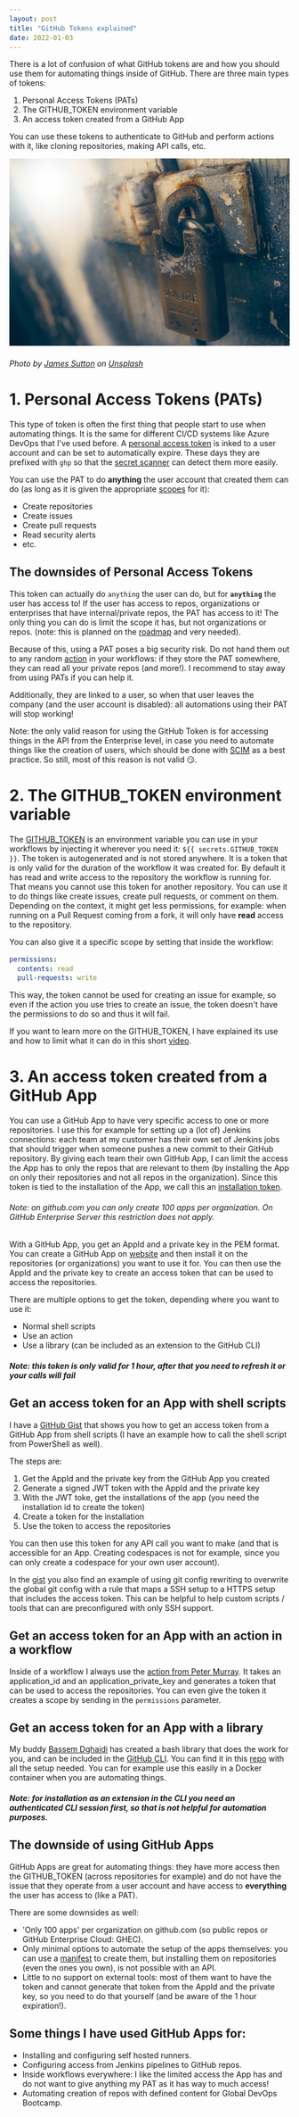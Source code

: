 ```yaml
---
layout: post
title: "GitHub Tokens explained"
date: 2022-01-03
---
```


There is a lot of confusion of what GitHub tokens are and how you should use them for automating things inside of GitHub. There are three main types of tokens:
1. Personal Access Tokens (PATs)
1. The GITHUB_TOKEN environment variable
1. An access token created from a GitHub App

You can use these tokens to authenticate to GitHub and perform actions with it, like cloning repositories, making API calls, etc.

![Photo of an old lock](/images/20220103/james-sutton-FqaybX9ZiOU-unsplash.jpg)
###### Photo by <a href="https://unsplash.com/@jamessutton_photography?utm_source=unsplash&utm_medium=referral&utm_content=creditCopyText">James Sutton</a> on <a href="https://unsplash.com/s/photos/secure?utm_source=unsplash&utm_medium=referral&utm_content=creditCopyText">Unsplash</a>
  

# 1. Personal Access Tokens (PATs)
This type of token is often the first thing that people start to use when automating things. It is the same for different CI/CD systems like Azure DevOps that I've used before. A [personal access token](https://docs.github.com/en/authentication/keeping-your-account-and-data-secure/creating-a-personal-access-token) is inked to a user account and can be set to automatically expire. These days they are prefixed with `ghp` so that the [secret scanner](https://docs.github.com/en/code-security/secret-scanning/about-secret-scanning) can detect them more easily. 

You can use the PAT to do **anything** the user account that created them can do (as long as it is given the appropriate [scopes](https://docs.github.com/en/developers/apps/building-oauth-apps/scopes-for-oauth-apps#available-scopes) for it):
- Create repositories
- Create issues
- Create pull requests
- Read security alerts
- etc.

## The downsides of Personal Access Tokens
This token can actually do `anything` the user can do, but for **`anything`** the user has access to! If the user has access to repos, organizations or enterprises that have internal/private repos, the PAT has access to it! The only thing you can do is limit the scope it has, but not organizations or repos. (note: this is planned on the [roadmap](https://github.com/github/roadmap/issues/184) and very needed). 

Because of this, using a PAT poses a big security risk. Do not hand them out to any random [action](https://devopsjournal.io/blog/2021/02/06/GitHub-Actions) in your workflows: if they store the PAT somewhere, they can read all your private repos (and more!). I recommend to stay away from using PATs if you can help it. 

Additionally, they are linked to a user, so when that user leaves the company (and the user account is disabled): all automations using their PAT will stop working!

Note: the only valid reason for using the GitHub Token is for accessing things in the API from the Enterprise level, in case you need to automate things like the creation of users, which should be done with [SCIM](https://docs.github.com/en/rest/reference/scim) as a best practice. So still, most of this reason is not valid 😏.

# 2. The GITHUB_TOKEN environment variable
The [GITHUB_TOKEN](https://docs.github.com/en/actions/security-guides/automatic-token-authentication) is an environment variable you can use in your workflows by injecting it wherever you need it: `${{ secrets.GITHUB_TOKEN }}`. The token is autogenerated and is not stored anywhere. It is a token that is only valid for the duration of the workflow it was created for. By default it has read and write access to the repository the workflow is running for. That means you cannot use this token for another repository. You can use it to do things like create issues, create pull requests, or comment on them. Depending on the context, it might get less permissions, for example: when running on a Pull Request coming from a fork, it will only have **read** access to the repository.

You can also give it a specific scope by setting that inside the workflow:
```yaml	
permissions:
  contents: read
  pull-requests: write
```
This way, the token cannot be used for creating an issue for example, so even if the action you use tries to create an issue, the token doesn't have the permissions to do so and thus it will fail.

If you want to learn more on the GITHUB_TOKEN, I have explained its use and how to limit what it can do in this short [video](https://www.youtube.com/watch?v=RIkqaPKuNFw).

# 3. An access token created from a GitHub App
You can use a GitHub App to have very specific access to one or more repositories. I use this for example for setting up a (lot of) Jenkins connections: each team at my customer has their own set of Jenkins jobs that should trigger when someone pushes a new commit to their GitHub repository. By giving each team their own GitHub App, I can limit the access the App has to only the repos that are relevant to them (by installing the App on only their repositories and not all repos in the organization). Since this token is tied to the installation of the App, we call this an [installation token](https://docs.github.com/en/rest/reference/apps#create-an-installation-access-token-for-an-app).

###### Note: on github.com you can only create 100 apps per organization. On GitHub Enterprise Server this restriction does not apply.

With a GitHub App, you get an AppId and a private key in the PEM format. You can create a GitHub App on [website](https://docs.github.com/en/developers/apps/building-github-apps/creating-a-github-app) and then install it on the repositories (or organizations) you want to use it for. You can then use the AppId and the private key to create an access token that can be used to access the repositories. 

There are multiple options to get the token, depending where you want to use it:
* Normal shell scripts
* Use an action
* Use a library (can be included as an extension to the GitHub CLI)

##### Note: this token is only valid for 1 hour, after that you need to refresh it or your calls will fail

## Get an access token for an App with shell scripts
I have a [GitHub Gist](https://gist.github.com/rajbos/8581083586b537029fe8ab796506bec3) that shows you how to get an access token from a GitHub App from shell scripts (I have an example how to call the shell script from PowerShell as well). 

The steps are:
1. Get the AppId and the private key from the GitHub App you created
1. Generate a signed JWT token with the AppId and the private key
1. With the JWT toke, get the installations of the app (you need the installation id to create the token)
1. Create a token for the installation
1. Use the token to access the repositories

You can then use this token for any API call you want to make (and that is accessible for an App. Creating codespaces is not for example, since you can only create a codespace for your own user account).

In the [gist](https://gist.github.com/rajbos/8581083586b537029fe8ab796506bec3#file-ssh-overwrite-sh) you also find an example of using git config rewriting to overwrite the global git config with a rule that maps a SSH setup to a HTTPS setup that includes the access token. This can be helpful to help custom scripts / tools that can are preconfigured with only SSH support.

## Get an access token for an App with an action in a workflow
Inside of a workflow I always use the [action from Peter Murray](https://github.com/peter-murray/workflow-application-token-action). It takes an application_id and an application_private_key and generates a token that can be used to access the repositories. You can even give the token it creates a scope by sending in the `permissions` parameter.

## Get an access token for an App with a library
My buddy [Bassem Dghaidi](https://github.com/Link-/) has created a bash library that does the work for you, and can be included in the [GitHub CLI](https://github.com/cli/cli). You can find it in this [repo](https://github.com/Link-/gh-token) with all the setup needed. You can for example use this easily in a Docker container when you are automating things. 

##### Note: for installation as an extension in the CLI you need an authenticated CLI session first, so that is not helpful for automation purposes.

## The downside of using GitHub Apps
GitHub Apps are great for automating things: they have more access then the GITHUB_TOKEN (across repositories for example) and do not have the issue that they operate from a user account and have access to **everything** the user has access to (like a PAT). 

There are some downsides as well: 
* 'Only 100 apps' per organization on github.com (so public repos or GitHub Enterprise Cloud: GHEC).
* Only minimal options to automate the setup of the apps themselves: you can use a [manifest](/blog/2021/12/27/GitHub-App-from-manifest) to create them, but installing them on repositories (even the ones you own), is not possible with an API.
* Little to no support on external tools: most of them want to have the token and cannot generate that token from the AppId and the private key, so you need to do that yourself (and be aware of the 1 hour expiration!).

## Some things I have used GitHub Apps for:
* Installing and configuring self hosted runners.
* Configuring access from Jenkins pipelines to GitHub repos.
* Inside workflows everywhere: I like the limited access the App has and do not want to give anything my PAT as it has way to much access!
* Automating creation of repos with defined content for Global DevOps Bootcamp.